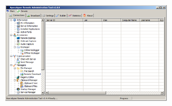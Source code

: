 ![Screenshot](https://raw.githubusercontent.com/NE0WISE/rat-dump/refs/heads/main/Apocalypse/Apocalypse%20v1.4.4/Screenshot.png)
